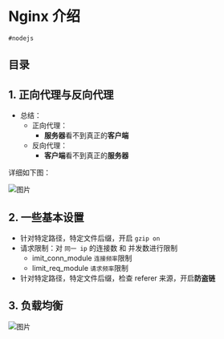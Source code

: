
# Nginx 介绍

`#nodejs` 


## 目录
<!-- toc -->
 ## 1. 正向代理与反向代理 

- 总结：
	- 正向代理：
		- **服务器**看不到真正的**客户端**
	- 反向代理：
		- **客户端**看不到真正的**服务器**

详细如下图：

![图片](https://832-1310531898.cos.ap-beijing.myqcloud.com/999.%20Obsidian@832/files/20241025-4.png)

## 2. 一些基本设置

- 针对特定路径，特定文件后缀，开启 `gzip on`
- 请求限制：对 `同一 ip` 的连接数 和 并发数进行限制
	- imit_conn_module `连接频率`限制
	- limit_req_module `请求频率`限制
- 针对特定路径，特定文件后缀，检查 referer 来源，开启**防盗链**

## 3. 负载均衡

![图片](https://832-1310531898.cos.ap-beijing.myqcloud.com/999.%20Obsidian@832/files/20241025-5.png)

